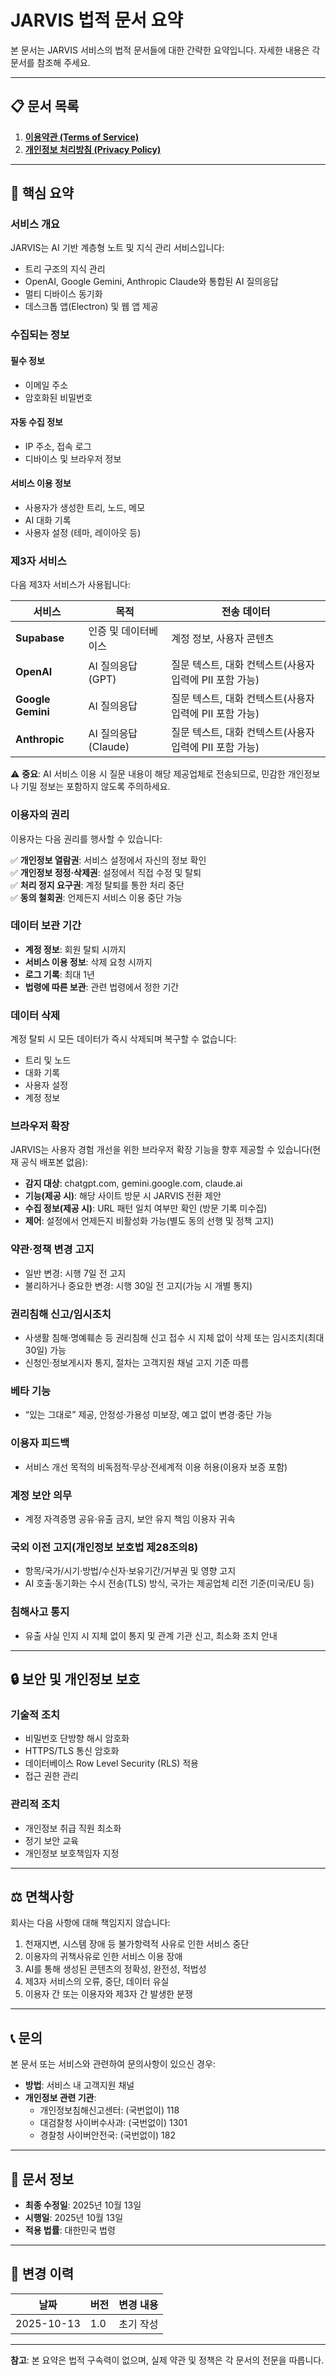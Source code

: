 # JARVIS 법적 문서 요약

본 문서는 JARVIS 서비스의 법적 문서들에 대한 간략한 요약입니다. 자세한 내용은 각 문서를 참조해 주세요.

---

## 📋 문서 목록

1. **[이용약관 (Terms of Service)](./terms-of-service.md)**
2. **[개인정보 처리방침 (Privacy Policy)](./privacy-policy.md)**

---

## 🔑 핵심 요약

### 서비스 개요

JARVIS는 AI 기반 계층형 노트 및 지식 관리 서비스입니다:

- 트리 구조의 지식 관리
- OpenAI, Google Gemini, Anthropic Claude와 통합된 AI 질의응답
- 멀티 디바이스 동기화
- 데스크톱 앱(Electron) 및 웹 앱 제공

### 수집되는 정보

#### 필수 정보
- 이메일 주소
- 암호화된 비밀번호

#### 자동 수집 정보
- IP 주소, 접속 로그
- 디바이스 및 브라우저 정보

#### 서비스 이용 정보
- 사용자가 생성한 트리, 노드, 메모
- AI 대화 기록
- 사용자 설정 (테마, 레이아웃 등)

### 제3자 서비스

다음 제3자 서비스가 사용됩니다:

| 서비스 | 목적 | 전송 데이터 |
|--------|------|-------------|
| **Supabase** | 인증 및 데이터베이스 | 계정 정보, 사용자 콘텐츠 |
| **OpenAI** | AI 질의응답 (GPT) | 질문 텍스트, 대화 컨텍스트(사용자 입력에 PII 포함 가능) |
| **Google Gemini** | AI 질의응답 | 질문 텍스트, 대화 컨텍스트(사용자 입력에 PII 포함 가능) |
| **Anthropic** | AI 질의응답 (Claude) | 질문 텍스트, 대화 컨텍스트(사용자 입력에 PII 포함 가능) |

⚠️ **중요**: AI 서비스 이용 시 질문 내용이 해당 제공업체로 전송되므로, 민감한 개인정보나 기밀 정보는 포함하지 않도록 주의하세요.

### 이용자의 권리

이용자는 다음 권리를 행사할 수 있습니다:

✅ **개인정보 열람권**: 서비스 설정에서 자신의 정보 확인  
✅ **개인정보 정정·삭제권**: 설정에서 직접 수정 및 탈퇴  
✅ **처리 정지 요구권**: 계정 탈퇴를 통한 처리 중단  
✅ **동의 철회권**: 언제든지 서비스 이용 중단 가능

### 데이터 보관 기간

- **계정 정보**: 회원 탈퇴 시까지
- **서비스 이용 정보**: 삭제 요청 시까지
- **로그 기록**: 최대 1년
- **법령에 따른 보관**: 관련 법령에서 정한 기간

### 데이터 삭제

계정 탈퇴 시 모든 데이터가 즉시 삭제되며 복구할 수 없습니다:

- 트리 및 노드
- 대화 기록
- 사용자 설정
- 계정 정보

### 브라우저 확장

JARVIS는 사용자 경험 개선을 위한 브라우저 확장 기능을 향후 제공할 수 있습니다(현재 공식 배포본 없음):

- **감지 대상**: chatgpt.com, gemini.google.com, claude.ai
- **기능(제공 시)**: 해당 사이트 방문 시 JARVIS 전환 제안
- **수집 정보(제공 시)**: URL 패턴 일치 여부만 확인 (방문 기록 미수집)
- **제어**: 설정에서 언제든지 비활성화 가능(별도 동의 선행 및 정책 고지)

### 약관·정책 변경 고지

- 일반 변경: 시행 7일 전 고지
- 불리하거나 중요한 변경: 시행 30일 전 고지(가능 시 개별 통지)

### 권리침해 신고/임시조치

- 사생활 침해·명예훼손 등 권리침해 신고 접수 시 지체 없이 삭제 또는 임시조치(최대 30일) 가능
- 신청인·정보게시자 통지, 절차는 고객지원 채널 고지 기준 따름

### 베타 기능

- “있는 그대로” 제공, 안정성·가용성 미보장, 예고 없이 변경·중단 가능

### 이용자 피드백

- 서비스 개선 목적의 비독점적·무상·전세계적 이용 허용(이용자 보증 포함)

### 계정 보안 의무

- 계정 자격증명 공유·유출 금지, 보안 유지 책임 이용자 귀속

### 국외 이전 고지(개인정보 보호법 제28조의8)

- 항목/국가/시기·방법/수신자·보유기간/거부권 및 영향 고지
- AI 호출·동기화는 수시 전송(TLS) 방식, 국가는 제공업체 리전 기준(미국/EU 등)

### 침해사고 통지

- 유출 사실 인지 시 지체 없이 통지 및 관계 기관 신고, 최소화 조치 안내

---

## 🔒 보안 및 개인정보 보호

### 기술적 조치

- 비밀번호 단방향 해시 암호화
- HTTPS/TLS 통신 암호화
- 데이터베이스 Row Level Security (RLS) 적용
- 접근 권한 관리

### 관리적 조치

- 개인정보 취급 직원 최소화
- 정기 보안 교육
- 개인정보 보호책임자 지정

---

## ⚖️ 면책사항

회사는 다음 사항에 대해 책임지지 않습니다:

1. 천재지변, 시스템 장애 등 불가항력적 사유로 인한 서비스 중단
2. 이용자의 귀책사유로 인한 서비스 이용 장애
3. AI를 통해 생성된 콘텐츠의 정확성, 완전성, 적법성
4. 제3자 서비스의 오류, 중단, 데이터 유실
5. 이용자 간 또는 이용자와 제3자 간 발생한 분쟁

---

## 📞 문의

본 문서 또는 서비스와 관련하여 문의사항이 있으신 경우:

- **방법**: 서비스 내 고객지원 채널
- **개인정보 관련 기관**:
  - 개인정보침해신고센터: (국번없이) 118
  - 대검찰청 사이버수사과: (국번없이) 1301
  - 경찰청 사이버안전국: (국번없이) 182

---

## 📅 문서 정보

- **최종 수정일**: 2025년 10월 13일
- **시행일**: 2025년 10월 13일
- **적용 법률**: 대한민국 법령

---

## 🔄 변경 이력

| 날짜 | 버전 | 변경 내용 |
|------|------|-----------|
| 2025-10-13 | 1.0 | 초기 작성 |

---

**참고**: 본 요약은 법적 구속력이 없으며, 실제 약관 및 정책은 각 문서의 전문을 따릅니다.
